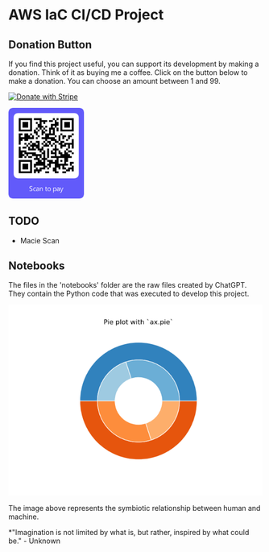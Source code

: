 
# AWS IaC CI/CD Project

## Donation Button

If you find this project useful, you can support its development by making a donation. Think of it as buying me a coffee. Click on the button below to make a donation. You can choose an amount between 1 and 99.

[![Donate with Stripe](https://img.shields.io/badge/Donate%20with-Stripe-blue.svg)](https://buy.stripe.com/00g14peASeEd7xCcMM)

<img src="https://github.com/matthewhand/stripe-payment/raw/main/qr_00g14peASeEd7xCcMM.png" width="150" />

## TODO

- Macie Scan

## Notebooks

The files in the 'notebooks' folder are the raw files created by ChatGPT. They contain the Python code that was executed to develop this project.

![Human AI Conflict](https://github.com/matthewhand/stripe-payment/raw/main/human_ai_conflict.png)

The image above represents the symbiotic relationship between human and machine.

*"Imagination is not limited by what is, but rather, inspired by what could be." - Unknown
